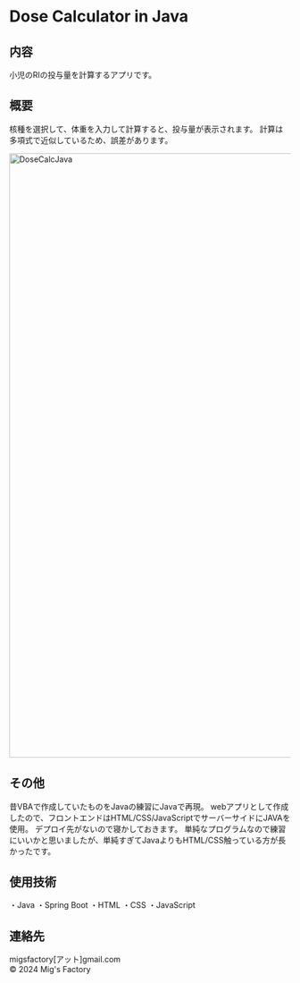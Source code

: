 # Dose Calculator in Java
## 内容
小児のRIの投与量を計算するアプリです。

## 概要
核種を選択して、体重を入力して計算すると、投与量が表示されます。
計算は多項式で近似しているため、誤差があります。

<img width="1081" alt="DoseCalcJava" src="https://github.com/user-attachments/assets/f35bccf0-e717-40a5-bd0c-8aca3403a5c9" />

## その他
昔VBAで作成していたものをJavaの練習にJavaで再現。
webアプリとして作成したので、フロントエンドはHTML/CSS/JavaScriptでサーバーサイドにJAVAを使用。
デプロイ先がないので寝かしておきます。
単純なプログラムなので練習にいいかと思いましたが、単純すぎてJavaよりもHTML/CSS触っている方が長かったです。

## 使用技術
・Java
・Spring Boot
・HTML
・CSS
・JavaScript

## 連絡先
migsfactory[アット]gmail.com  
&copy; 2024 Mig's Factory
